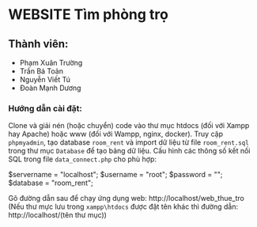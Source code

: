 # WEBSITE Tìm phòng trọ

## Thành viên:
* Phạm Xuân Trường
* Trần Bá Toản
* Nguyễn Viết Tú
* Đoàn Mạnh Dương

### Hướng dẫn cài đặt:

Clone và giải nén (hoặc chuyển) code vào thư mục htdocs (đối với Xampp hay Apache) hoặc www (đối với Wampp, nginx, docker).
Truy cập `phpmyadmin`, tạo database `room_rent` và import dữ liệu từ file `room_rent.sql` trong thư mục `Database` để tạo bảng dữ liệu.
Cấu hình các thông số kết nối SQL trong file `data_connect.php` cho phù hợp:

$servername = "localhost";
$username = "root";
$password = "";
$database = "room_rent";

Gõ đường dẫn sau để chạy ứng dụng web:
http://localhost/web_thue_tro
(Nếu thư mực lưu trong `xampp\htdocs` được đặt tên khác thì đường dẫn: 
http://localhost/(tên thư mục))